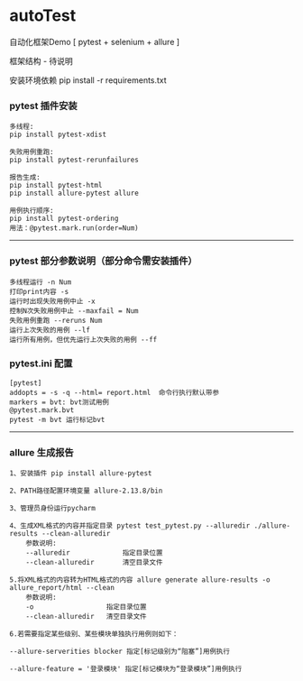 # autoTest

自动化框架Demo [ pytest + selenium + allure ]

框架结构 - 待说明

安装环境依赖 pip install -r requirements.txt

### pytest 插件安装

    多线程:
    pip install pytest-xdist
    
    失败用例重跑:
    pip install pytest-rerunfailures 
    
    报告生成:
    pip install pytest-html 
    pip install allure-pytest allure
    
    用例执行顺序:
    pip install pytest-ordering 
    用法：@pytest.mark.run(order=Num)

---
### pytest 部分参数说明（部分命令需安装插件）

    多线程运行 -n Num    
    打印print内容 -s
    运行时出现失败用例中止 -x
    控制N次失败用例中止 --maxfail = Num
    失败用例重跑 --reruns Num 
    运行上次失败的用例 --lf
    运行所有用例，但优先运行上次失败的用例 --ff
   

### pytest.ini 配置

    [pytest]
    addopts = -s -q --html= report.html  命令行执行默认带参
    markers = bvt: bvt测试用例 
    @pytest.mark.bvt
    pytest -m bvt 运行标记bvt
---
### allure 生成报告

    1、安装插件 pip install allure-pytest
 
    2、PATH路径配置环境变量 allure-2.13.8/bin
 
    3、管理员身份运行pycharm
 
    4、生成XML格式的内容并指定目录 pytest test_pytest.py --alluredir ./allure-results --clean-alluredir
        参数说明:
        --alluredir             指定目录位置
        --clean-alluredir       清空目录文件
 
    5.将XML格式的内容转为HTML格式的内容 allure generate allure-results -o allure_report/html --clean
        参数说明:
        -o                  指定目录位置
        --clean-alluredir   清空目录文件
 
    6.若需要指定某些级别、某些模块单独执行用例则如下：
 
    --allure-serverities blocker 指定[标记级别为“阻塞”]用例执行
 
    --allure-feature = '登录模块' 指定[标记模块为“登录模块”]用例执行

